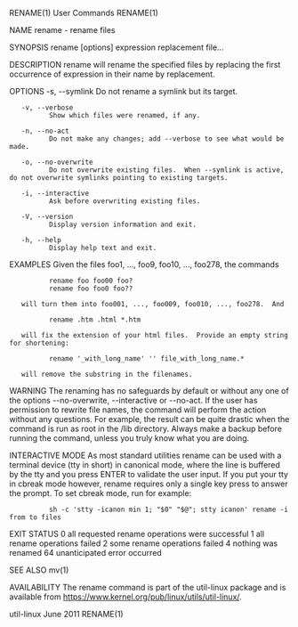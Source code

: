 RENAME(1)                                                                                       User Commands                                                                                       RENAME(1)

NAME
       rename - rename files

SYNOPSIS
       rename [options] expression replacement file...

DESCRIPTION
       rename will rename the specified files by replacing the first occurrence of expression in their name by replacement.

OPTIONS
       -s, --symlink
              Do not rename a symlink but its target.

       -v, --verbose
              Show which files were renamed, if any.

       -n, --no-act
              Do not make any changes; add --verbose to see what would be made.

       -o, --no-overwrite
              Do not overwrite existing files.  When --symlink is active, do not overwrite symlinks pointing to existing targets.

       -i, --interactive
              Ask before overwriting existing files.

       -V, --version
              Display version information and exit.

       -h, --help
              Display help text and exit.

EXAMPLES
       Given the files foo1, ..., foo9, foo10, ..., foo278, the commands

              rename foo foo00 foo?
              rename foo foo0 foo??

       will turn them into foo001, ..., foo009, foo010, ..., foo278.  And

              rename .htm .html *.htm

       will fix the extension of your html files.  Provide an empty string for shortening:

              rename '_with_long_name' '' file_with_long_name.*

       will remove the substring in the filenames.

WARNING
       The renaming has no safeguards by default or without any one of the options --no-overwrite, --interactive or --no-act.  If the user has permission to rewrite file names, the command will perform the
       action without any questions.  For example, the result can be quite drastic when the command is run as root in the /lib directory.  Always make a backup before running the command, unless you  truly
       know what you are doing.

INTERACTIVE MODE
       As  most  standard utilities rename can be used with a terminal device (tty in short) in canonical mode, where the line is buffered by the tty and you press ENTER to validate the user input.  If you
       put your tty in cbreak mode however, rename requires only a single key press to answer the prompt.  To set cbreak mode, run for example:

              sh -c 'stty -icanon min 1; "$0" "$@"; stty icanon' rename -i from to files

EXIT STATUS
              0      all requested rename operations were successful
              1      all rename operations failed
              2      some rename operations failed
              4      nothing was renamed
              64     unanticipated error occurred

SEE ALSO
       mv(1)

AVAILABILITY
       The rename command is part of the util-linux package and is available from https://www.kernel.org/pub/linux/utils/util-linux/.

util-linux                                                                                        June 2011                                                                                         RENAME(1)
